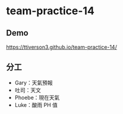 # team-practice-14
## Demo
https://ttiverson3.github.io/team-practice-14/
## 分工
- Gary：天氣預報
- 吐司：天文
- Phoebe：現在天氣
- Luke：酸雨 PH 值
